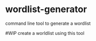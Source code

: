 # wordlist-generator
command line tool to generate a wordlist

#WIP 
create a worldlist using this tool 
